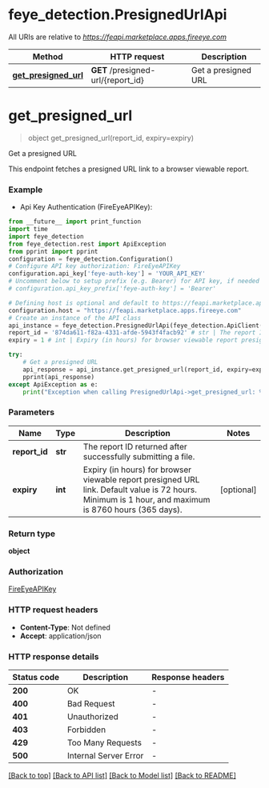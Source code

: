 # feye_detection.PresignedUrlApi

All URIs are relative to *https://feapi.marketplace.apps.fireeye.com*

Method | HTTP request | Description
------------- | ------------- | -------------
[**get_presigned_url**](PresignedUrlApi.md#get_presigned_url) | **GET** /presigned-url/{report_id} | Get a presigned URL


# **get_presigned_url**
> object get_presigned_url(report_id, expiry=expiry)

Get a presigned URL

This endpoint fetches a presigned URL link to a browser viewable report.

### Example

* Api Key Authentication (FireEyeAPIKey):
```python
from __future__ import print_function
import time
import feye_detection
from feye_detection.rest import ApiException
from pprint import pprint
configuration = feye_detection.Configuration()
# Configure API key authorization: FireEyeAPIKey
configuration.api_key['feye-auth-key'] = 'YOUR_API_KEY'
# Uncomment below to setup prefix (e.g. Bearer) for API key, if needed
# configuration.api_key_prefix['feye-auth-key'] = 'Bearer'

# Defining host is optional and default to https://feapi.marketplace.apps.fireeye.com
configuration.host = "https://feapi.marketplace.apps.fireeye.com"
# Create an instance of the API class
api_instance = feye_detection.PresignedUrlApi(feye_detection.ApiClient(configuration))
report_id = '874da611-f82a-4331-afde-5943f4facb92' # str | The report ID returned after successfully submitting a file.
expiry = 1 # int | Expiry (in hours) for browser viewable report presigned URL link. Default value is 72 hours.  Minimum is 1 hour, and maximum is 8760 hours (365 days). (optional)

try:
    # Get a presigned URL
    api_response = api_instance.get_presigned_url(report_id, expiry=expiry)
    pprint(api_response)
except ApiException as e:
    print("Exception when calling PresignedUrlApi->get_presigned_url: %s\n" % e)
```

### Parameters

Name | Type | Description  | Notes
------------- | ------------- | ------------- | -------------
 **report_id** | **str**| The report ID returned after successfully submitting a file. | 
 **expiry** | **int**| Expiry (in hours) for browser viewable report presigned URL link. Default value is 72 hours.  Minimum is 1 hour, and maximum is 8760 hours (365 days). | [optional] 

### Return type

**object**

### Authorization

[FireEyeAPIKey](../README.md#FireEyeAPIKey)

### HTTP request headers

 - **Content-Type**: Not defined
 - **Accept**: application/json

### HTTP response details
| Status code | Description | Response headers |
|-------------|-------------|------------------|
**200** | OK |  -  |
**400** | Bad Request |  -  |
**401** | Unauthorized |  -  |
**403** | Forbidden |  -  |
**429** | Too Many Requests |  -  |
**500** | Internal Server Error |  -  |

[[Back to top]](#) [[Back to API list]](../README.md#documentation-for-api-endpoints) [[Back to Model list]](../README.md#documentation-for-models) [[Back to README]](../README.md)

